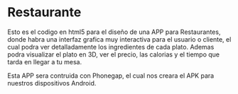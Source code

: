 # Restaurante
Esto es el codigo en html5 para el diseño de una APP para Restaurantes, donde habra una interfaz grafica muy interactiva
para el usuario o cliente, el cual podra ver detalladamente los ingredientes de cada plato. Ademas podra visualizar el
plato en 3D, ver el precio, las calorias y el tiempo que tarda en llegar a tu mesa.

Esta APP sera contruida con Phonegap, el cual nos creara el APK para nuestros dispositivos Android.
